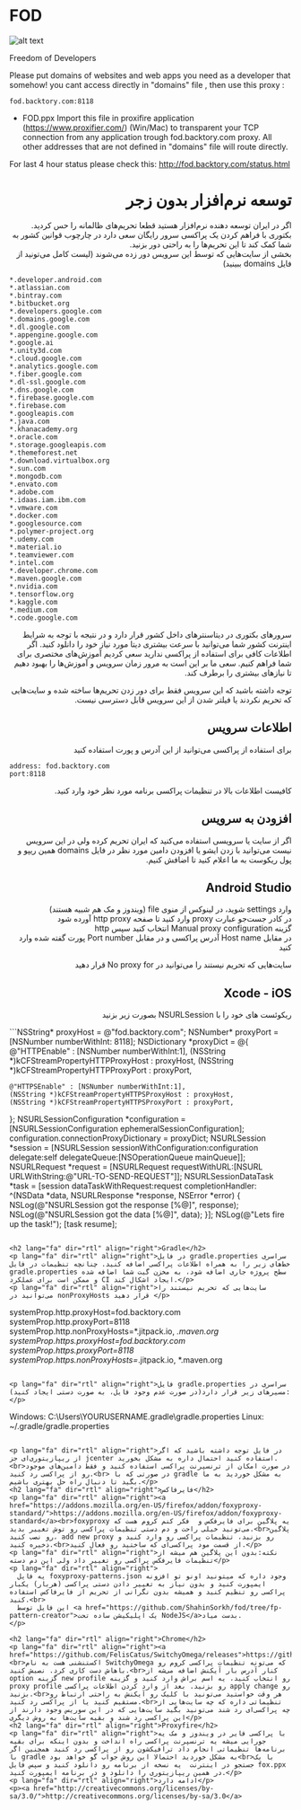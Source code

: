 
# FOD
![alt text](https://backtory.com/landingpageComponents/images/H40pxB.png)

Freedom of Developers

Please put domains of websites and web apps you need as a developer that somehow! you cant access directly  in "domains" file , then use this proxy :
```
fod.backtory.com:8118
```

* FOD.ppx
Import this file in proxifire application (https://www.proxifier.com/) (Win/Mac) to transparent your TCP connection from any application trough fod.backtory.com proxy.
All other addresses that are not defined in "domains" file will route directly.

For last 4 hour status  please check this: http://fod.backtory.com/status.html

<h1 lang="fa" dir="rtl" align="right">توسعه نرم‌افزار بدون زجر</h1>
<p lang="fa" dir="rtl" align="right">اگر در ایران توسعه دهنده نرم‌افزار هستید قطعا تحریم‌های ظالمانه را حس کردید. بکتوری با فراهم کردن یک پراکسی سرور رایگان سعی دارد در چارچوب قوانین کشور به شما کمک کند تا این تحریم‌ها را به راحتی دور بزنید. <br>بخشی از سایت‌هایی که توسط این سرویس دور زده می‌شوند (لیست کامل می‌تونید از فایل domains ببینید)</p>


```
*.developer.android.com
*.atlassian.com
*.bintray.com
*.bitbucket.org
*.developers.google.com
*.domains.google.com
*.dl.google.com
*.appengine.google.com
*.google.ai
*.unity3d.com
*.cloud.google.com
*.analytics.google.com
*.fiber.google.com
*.dl-ssl.google.com
*.dns.google.com
*.firebase.google.com
*.firebase.com
*.googleapis.com
*.java.com
*.khanacademy.org
*.oracle.com
*.storage.googleapis.com
*.themeforest.net
*.download.virtualbox.org
*.sun.com
*.mongodb.com
*.envato.com
*.adobe.com
*.idaas.iam.ibm.com
*.vmware.com
*.docker.com
*.googlesource.com
*.polymer-project.org
*.udemy.com
*.material.io
*.teamviewer.com
*.intel.com
*.developer.chrome.com
*.maven.google.com
*.nvidia.com
*.tensorflow.org
*.kaggle.com
*.medium.com
*.code.google.com
```

<p lang="fa" dir="rtl" align="right">سرورهای بکتوری در دیتاسنترهای داخل کشور قرار دارد و در نتیجه با توجه به شرایط اینترنت کشور شما می‌توانید با سرعت بیشتری دیتا مورد نیاز خود را دانلود کنید. اگر اطلاعات کافی برای استفاده از پراکسی ندارید سعی کردیم آموزش‌های مختصری برای شما فراهم کنیم. سعی ما بر این است به مرور زمان سرویس و آموزش‌ها را بهبود دهیم تا نیازهای بیشتری را برطرف کند.</p>
<p lang="fa" dir="rtl" align="right">توجه داشته باشید که این سرویس فقط برای دور زدن تحریم‌ها ساخته شده و سایت‌هایی که تحریم نکردند یا فیلتر شدن از این سرویس قابل دسترسی نیست.</p>
<h2 lang="fa" dir="rtl" align="right">اطلاعات سرویس</h2>
<p lang="fa" dir="rtl" align="right">برای استفاده از پراکسی می‌توانید از این آدرس و پورت استفاده کنید</p>

```
address: fod.backtory.com
port:8118
```

<p lang="fa" dir="rtl" align="right">کافیست اطلاعات بالا در تنظیمات پراکسی برنامه مورد نظر خود وارد کنید.</p>
<h2 lang="fa" dir="rtl" align="right">افزودن به سرویس</h2>
<p lang="fa" dir="rtl" align="right">اگر از سایت یا سرویسی استفاده می‌کنید که ایران تحریم کرده ولی در این سرویس نیست می‌توانید با زدن ایشو یا افزودن دامین مورد نظر در فایل domains همین ریپو و پول ریکوست به ما اعلام کنید تا اضافش کنیم.</p>
<h2 lang="fa" dir="rtl" align="right">Android Studio</h2>
<p lang="fa" dir="rtl" align="right">وارد settings شوید، در لینوکس از منوی file (ویندوز و مک هم شبیه هستند)<br>در کادر جست‌جو عبارت proxy وارد کنید تا صفحه http proxy آورده شود<br>گزینه Manual proxy configuration انتخاب کنید سپس http<br>در مقابل Host name آدرس پراکسی و در مقابل Port number پورت گفته شده وارد کنید</p>
<p lang="fa" dir="rtl" align="right">سایت‌هایی که تحریم نیستند را می‌توانید در No proxy for قرار دهید </p>

<h2 lang="fa" dir="rtl" align="right">Xcode - iOS</h2>
<p lang="fa" dir="rtl" align="right">ریکوئست های خود را با NSURLSession بصورت زیر بزنید<br></p>
```NSString* proxyHost = @"fod.backtory.com";
NSNumber* proxyPort = [NSNumber numberWithInt: 8118];
NSDictionary *proxyDict = @{
    @"HTTPEnable"  : [NSNumber numberWithInt:1],
    (NSString *)kCFStreamPropertyHTTPProxyHost  : proxyHost,
    (NSString *)kCFStreamPropertyHTTPProxyPort  : proxyPort,
    
    @"HTTPSEnable" : [NSNumber numberWithInt:1],
    (NSString *)kCFStreamPropertyHTTPSProxyHost : proxyHost,
    (NSString *)kCFStreamPropertyHTTPSProxyPort : proxyPort,
};
NSURLSessionConfiguration *configuration = [NSURLSessionConfiguration ephemeralSessionConfiguration];
configuration.connectionProxyDictionary = proxyDict;
NSURLSession *session = [NSURLSession sessionWithConfiguration:configuration delegate:self delegateQueue:[NSOperationQueue mainQueue]];
NSURLRequest *request = [NSURLRequest requestWithURL:[NSURL URLWithString:@"URL-TO-SEND-REQUEST"]];
NSURLSessionDataTask *task = [session dataTaskWithRequest:request completionHandler:
                              ^(NSData *data, NSURLResponse *response, NSError *error) {
                                  NSLog(@"NSURLSession got the response [%@]", response);
                                  NSLog(@"NSURLSession got the data [%@]", data);
                              }];
NSLog(@"Lets fire up the task!");
[task resume];
```

<h2 lang="fa" dir="rtl" align="right">Gradle</h2>
<p lang="fa" dir="rtl" align="right">در فایل gradle.properties سراسری خط‌های زیر را به همراه اطلاعات پراکسی اضافه کنید. چنانچه تنظیمات در فایل gradle.properties سطح پروژه جاری اضافه شود، به مخزن گیت‌ شما اضافه شده و ممکن است برای عملکرد CI ایجاد اشکال کند.</p>
<p lang="fa" dir="rtl" align="right">سایت‌هایی که تحریم نیستند را می‌توانید در nonProxyHosts قرار دهید </p>

```
systemProp.http.proxyHost=fod.backtory.com
systemProp.http.proxyPort=8118
systemProp.http.nonProxyHosts=*.jitpack.io, *.maven.org
systemProp.https.proxyHost=fod.backtory.com
systemProp.https.proxyPort=8118
systemProp.https.nonProxyHosts=*.jitpack.io, *.maven.org
```

<p lang="fa" dir="rtl" align="right">فایل gradle.properties سراسری در مسیرهای زیر قرار دارد(در صورت عدم وجود فایل، به صورت دستی ایجاد کنید):</p>

```
Windows: C:\Users\YOURUSERNAME\.gradle\gradle.properties
Linux: ~/.gradle/gradle.properties
```

<p lang="fa" dir="rtl" align="right">در فایل توجه داشته باشید که اگر از ریپازیتوری‌ای جز jcenter استفاده کنید احتمال داره به مشکل بخورید.<br>در صورت امکان از ترنسپرنت پراکسی استفاده کنید و فقط دامین‌های موجود رو از پراکسی رد کنید.<br> در صورتی که با gradle به مشکل خوردید به ما بگید تا دنبال راه حل بهتری باشیم.</p>
<h2 lang="fa" dir="rtl" align="right">فایرفاکس</h2>
<p lang="fa" dir="rtl" align="right"><a href="https://addons.mozilla.org/en-US/firefox/addon/foxyproxy-standard/">https://addons.mozilla.org/en-US/firefox/addon/foxyproxy-standard</a><br>foxyproxy یه پلاگین برای فایرفکس و  فکر کنم کروم هست که می‌تونید خیلی راحت و دم دستی تنظیمات پراکسی رو توش تغییر بدید.<br>پلاگین رو نصب کنید، add new proxy رو بزنید، تنظیمات پراکسی رو وارد کنید و ذخیره کنید.<br>از قسمت مود پراکسی‌ای که ساختید رو فعال کنید.</p>
<p lang="fa" dir="rtl" align="right">نکته:‌بدون این پلاگین هم میشه از تنظیمات فایرفکس پراکسی رو تغییر داد ولی این دم دسته</p>
<p lang="fa" dir="rtl" align="right">
  یه فایل foxyproxy-patterns.json وجود داره که میتونید اونو تو افزونه ایمپورت کنید و بدون نیاز به تغییر دادن دستی پراکسی (هربار) یکبار پراکسی رو تنظیم کنید و همیشه بدون نگرانی از تحریم از فایرفاکس استفاده کنید.<br>
  این فایل توسط <a href="https://github.com/ShahinSorkh/fod/tree/fp-pattern-creator">یک اپلیکیشن ساده تحت NodeJS</a>بدست میاد.
</p>

<h2 lang="fa" dir="rtl" align="right">Chrome</h2>
<p lang="fa" dir="rtl" align="right"><a href="https://github.com/FelisCatus/SwitchyOmega/releases">https://github.com/FelisCatus/SwitchyOmega/releases</a><br>اکستنشنی هست به نام SwitchyOmega که می‌تونه تنظیمات پراکسی کروم رو باهاش دست کاری کرد. نصبش کنید.<br>کنار آدرس بار آیکنش اضافه می‌شه از option گزینه new profile رو انتخاب کنید، یه اسم براش وارد کنید و گزینه proxy profile رو بزنید. بعد از وارد کردن اطلاعات پراکسی apply change رو بزنید.<br>هر وقت خواستید می‌تونید با کلیک رو آیکنش به راحتی ارتباط رو مستقیم کنید یا از پراکسی رد کنید.<br>تنظیماتی داره که چه سایت‌هایی از چه پراکسی‌ای رد شند می‌تونید بگید سایت‌هایی که در این سوریس وجود دارند از این پراکسی رد شند و بقیه سایت‌ها به روش دیگری</p>
<h2 lang="fa" dir="rtl" align="right">Proxyfire</h2>
<p lang="fa" dir="rtl" align="right">با پراکسی فایر در ویندوز و مک یه جورایی میشه یه ترنسپرنت پراکسی راه انداخت و بدون اینکه برای بقیه برنامه‌ها تنظیماتی انجام داد ترافیکشون رو از پراکسی رد کنید همچنین اگر با gradle به مشکل خوردید احتمالا این روش جواب گو خواهد بود<br>با یک جستجو در اینترنت  یه نسخه از برنامه رو دانلود کنید و سپس فایل fox.ppx در همین ریپازیتوری را دانلود و در برنامه ایمپورت کنید.</p>
<p lang="fa" dir="rtl" align="right">ادامه دارد</p>
<p><a href="http://creativecommons.org/licenses/by-sa/3.0/">http://creativecommons.org/licenses/by-sa/3.0</a>

